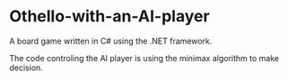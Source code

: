 # Othello-with-an-AI-player
A board game written in C# using the .NET framework.

The code controling the AI player is using the minimax algorithm to make decision.
